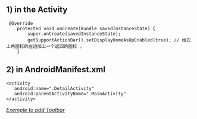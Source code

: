 ## 1) in the Activity
```
 @Override
    protected void onCreate(Bundle savedInstanceState) {
        super.onCreate(savedInstanceState);
        getSupportActionBar().setDisplayHomeAsUpEnabled(true); // 给左上角图标的左边加上一个返回的图标 。
    }
```

## 2) in AndroidManifest.xml
```
<activity
   android:name=".DetailActivity"
   android:parentActivityName=".MainActivity"
</activity>
```

*[Exemple to add Toolbar](https://blog.csdn.net/my_tiantian/article/details/77822173)*
